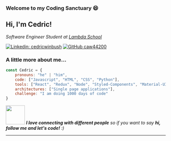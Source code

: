 ### Welcome to my Coding Sanctuary 😄

<h2> Hi, I'm Cedric!</h2>
<p><em>Software Engineer Student at <a href="http://www.lambdaschool.com">Lambda School</a> 
</em></p>


[![Linkedin: cedricwinbush](https://img.shields.io/badge/-cedricwinbush-blue?style=flat-square&logo=Linkedin&logoColor=white&link=https://https://www.linkedin.com/in/cedricwinbush/)](https://www.linkedin.com/in/cedricwinbush/)
[![GitHub caw44200](https://img.shields.io/github/followers/caw442000?label=follow&style=social)](https://github.com/caw442000)


### A little more about me...  

```javascript
const Cedric = {
    pronouns: "he" | "him",
    code: ["Javascript", "HTML", "CSS", "Python"],
    tools: ["React", "Redux", "Node", "Styled-Components", "Material-UI],
    architectures: ["Single page applications"],
    challenge: "I am doing 1000 days of code"
}
```

<img src="https://media.giphy.com/media/LnQjpWaON8nhr21vNW/giphy.gif" width="60"> <em><b>I love connecting with different people</b> so if you want to say <b>hi, follow me and let's code!</b> :)</em>

---

<!--
**caw442000/caw442000** is a ✨ _special_ ✨ repository because its `README.md` (this file) appears on your GitHub profile.

Here are some ideas to get you started:

- 🔭 I’m currently working on ...
- 🌱 I’m currently learning ...
- 👯 I’m looking to collaborate on ...
- 🤔 I’m looking for help with ...
- 💬 Ask me about ...
- 📫 How to reach me: ...
- 😄 Pronouns: ...
- ⚡ Fun fact: ...
-->

